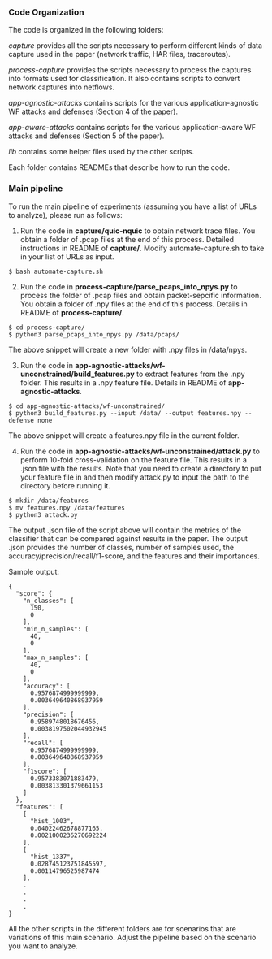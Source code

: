 ### Code Organization

The code is organized in the following folders:

*capture* provides all the scripts necessary to perform different kinds of data capture used in the paper (network traffic, HAR files, traceroutes).

*process-capture* provides the scripts necessary to process the captures into formats used for classification. It also contains scripts to convert network captures into netflows. 

*app-agnostic-attacks* contains scripts for the various application-agnostic WF attacks and defenses (Section 4 of the paper).

*app-aware-attacks* contains scripts for the various application-aware WF attacks and defenses (Section 5 of the paper).

*lib* contains some helper files used by the other scripts.

Each folder contains READMEs that describe how to run the code.


### Main pipeline

To run the main pipeline of experiments (assuming you have a list of URLs to analyze), please run as follows:

1. Run the code in **capture/quic-nquic** to obtain network trace files. You obtain a folder of .pcap files at the end of this process. Detailed instructions in README of **capture/**. Modify automate-capture.sh to take in your list of URLs as input.

```
$ bash automate-capture.sh
```

2. Run the code in **process-capture/parse_pcaps_into_npys.py** to process the folder of .pcap files and obtain packet-sepcific information. You obtain a folder of .npy files at the end of this process. Details in README of **process-capture/**.

```
$ cd process-capture/
$ python3 parse_pcaps_into_npys.py /data/pcaps/
```

The above snippet will create a new folder with .npy files in /data/npys.

3. Run the code in **app-agnostic-attacks/wf-unconstrained/build_features.py** to extract features from the .npy folder. This results in a .npy feature file. Details in README of **app-agnostic-attacks**.

```
$ cd app-agnostic-attacks/wf-unconstrained/
$ python3 build_features.py --input /data/ --output features.npy --defense none
```

The above snippet will create a features.npy file in the current folder.

4. Run the code in **app-agnostic-attacks/wf-unconstrained/attack.py** to perform 10-fold cross-validation on the feature file. This results in a .json file with the results. Note that you need to create a directory to put your feature file in and then modify attack.py to input the path to the directory before running it.

```
$ mkdir /data/features
$ mv features.npy /data/features
$ python3 attack.py
```

The output .json file of the script above will contain the metrics of the classifier that can be compared against results in the paper. The output .json provides the number of classes, number of samples used, the accuracy/precision/recall/f1-score, and the features and their importances.

Sample output:

```
{
  "score": {
    "n_classes": [
      150,
      0
    ],
    "min_n_samples": [
      40,
      0
    ],
    "max_n_samples": [
      40,
      0
    ],
    "accuracy": [
      0.9576874999999999,
      0.003649640868937959
    ],
    "precision": [
      0.9589748018676456,
      0.0038197502044932945
    ],
    "recall": [
      0.9576874999999999,
      0.003649640868937959
    ],
    "f1score": [
      0.9573383071883479,
      0.003813301379661153
    ]
  },
  "features": [
    [
      "hist_1003",
      0.04022462678877165,
      0.0021000236270692224
    ],
    [
      "hist_1337",
      0.028745123751845597,
      0.00114796525987474
    ],
    .
    .
    .
    .
}
```

All the other scripts in the different folders are for scenarios that are variations of this main scenario. Adjust the pipeline based on the scenario you want to analyze. 


